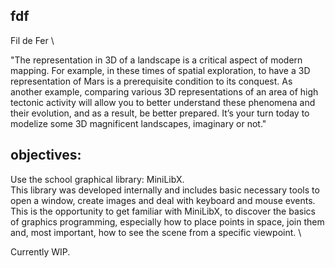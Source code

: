 ## fdf
Fil de Fer \

"The representation in 3D of a landscape is a critical aspect of modern mapping. For example, in these times of spatial exploration, to have a 3D representation of Mars is a prerequisite condition to its conquest.
As another example, comparing various 3D representations of an area of high tectonic activity will allow you to better understand these phenomena and their evolution, and as a result, be better prepared.
It’s your turn today to modelize some 3D magnificent landscapes, imaginary or not."

## objectives:

Use the school graphical library: MiniLibX. \
This library was developed internally and includes basic necessary tools to open a window, create images and deal with keyboard and mouse events. \
This is the opportunity to get familiar with MiniLibX, to discover the basics of graphics programming, especially how to place points in space, join them and, most important, how to see the scene from a specific viewpoint. \

Currently WIP.
